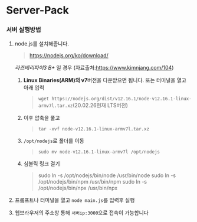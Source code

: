 # Server-Pack

### 서버 실행방법
1. node.js를 설치해줍니다.
    > https://nodejs.org/ko/download/

    *라즈베리파이3 B+* 일 경우 (자료출처:https://www.kimnjang.com/104)
    
    1. **Linux Binaries(ARM)의 v7**버전을 다운받으면 됩니다.
    또는 터미널을 열고 아래 입력
        > `wget https://nodejs.org/dist/v12.16.1/node-v12.16.1-linux-armv7l.tar.xz`(20.02.26현재 LTS버전)

    2. 이후 압축을 풀고
        > `tar -xvf node-v12.16.1-linux-armv7l.tar.xz`

    3. `/opt/nodejs`로 폴더를 이동
        > `sudo mv node-v12.16.1-linux-armv7l /opt/nodejs`

    4. 심볼릭 링크 걸기
        > sudo ln -s /opt/nodejs/bin/node /usr/bin/node
        > sudo ln -s /opt/nodejs/bin/npm /usr/bin/npm
        > sudo ln -s /opt/nodejs/bin/npx /usr/bin/npx

2. 프롬프트나 터미널을 열고 `node main.js`를 입력후 실행

3. 웹브라우저의 주소창 통해 `서버ip:3000`으로 접속이 가능합니다